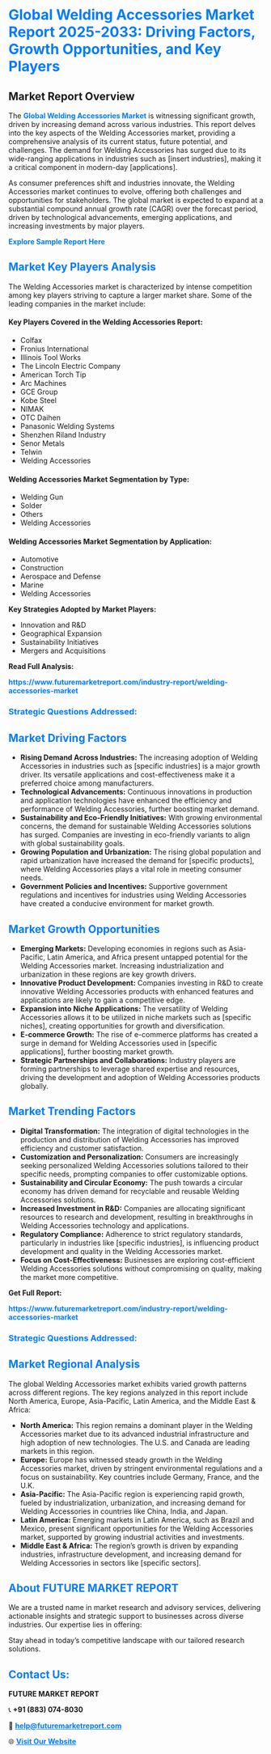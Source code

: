 <h1 style="color: #007BFF;">Global Welding Accessories Market Report 2025-2033: Driving Factors, Growth Opportunities, and Key Players</h1>

<section id="overview">
<h2>Market Report Overview</h2>
<p>The <a href="https://www.futuremarketreport.com/industry-report/welding-accessories-market" style="color: #007BFF; text-decoration: none;"><strong>Global Welding Accessories Market</strong></a> is witnessing significant growth, driven by increasing demand across various industries. This report delves into the key aspects of the Welding Accessories market, providing a comprehensive analysis of its current status, future potential, and challenges. The demand for Welding Accessories has surged due to its wide-ranging applications in industries such as [insert industries], making it a critical component in modern-day [applications].</p>
<p>As consumer preferences shift and industries innovate, the Welding Accessories market continues to evolve, offering both challenges and opportunities for stakeholders. The global market is expected to expand at a substantial compound annual growth rate (CAGR) over the forecast period, driven by technological advancements, emerging applications, and increasing investments by major players.</p>
</section>

<section id="overview">
<p><a href="https://www.futuremarketreport.com/request-sample/reportId=99559" style="color: #007BFF; text-decoration: none;"><strong>Explore Sample Report Here</strong></a></p>
</section>

<section id="key-players">
<h2 style="color: #007BFF;">Market Key Players Analysis</h2>
<p>The Welding Accessories market is characterized by intense competition among key players striving to capture a larger market share. Some of the leading companies in the market include:</p>
<h4>Key Players Covered in the Welding Accessories Report:</h4>
<ul><li>Colfax</li><li>Fronius International</li><li>Illinois Tool Works</li><li>The Lincoln Electric Company</li><li>American Torch Tip</li><li>Arc Machines</li><li>GCE Group</li><li>Kobe Steel</li><li>NIMAK</li><li>OTC Daihen</li><li>Panasonic Welding Systems</li><li>Shenzhen Riland Industry</li><li>Senor Metals</li><li>Telwin</li><li>Welding Accessories</li></ul>
<h4>Welding Accessories Market Segmentation by Type:</h4>
<ul><li>Welding Gun</li><li>Solder</li><li>Others</li><li>Welding Accessories</li></ul>

<h4>Welding Accessories Market Segmentation by Application:</h4>
<ul><li>Automotive</li><li>Construction</li><li>Aerospace and Defense</li><li>Marine</li><li>Welding Accessories</li></ul>
<p><strong>Key Strategies Adopted by Market Players:</strong></p>
<ul>
<li>Innovation and R&D</li>
<li>Geographical Expansion</li>
<li>Sustainability Initiatives</li>
<li>Mergers and Acquisitions</li>
</ul>
</section>

<section>
<p><strong>Read Full Analysis: </strong></p><a href="https://www.futuremarketreport.com/industry-report/welding-accessories-market" style="color: #007BFF; text-decoration: none;"><strong>https://www.futuremarketreport.com/industry-report/welding-accessories-market</strong></a>
<h3 style="color: #007BFF;">Strategic Questions Addressed:</h3>
</section>

<section id="driving-factors">
<h2 style="color: #007BFF;">Market Driving Factors</h2>
<ul>
<li><strong>Rising Demand Across Industries:</strong> The increasing adoption of Welding Accessories in industries such as [specific industries] is a major growth driver. Its versatile applications and cost-effectiveness make it a preferred choice among manufacturers.</li>
<li><strong>Technological Advancements:</strong> Continuous innovations in production and application technologies have enhanced the efficiency and performance of Welding Accessories, further boosting market demand.</li>
<li><strong>Sustainability and Eco-Friendly Initiatives:</strong> With growing environmental concerns, the demand for sustainable Welding Accessories solutions has surged. Companies are investing in eco-friendly variants to align with global sustainability goals.</li>
<li><strong>Growing Population and Urbanization:</strong> The rising global population and rapid urbanization have increased the demand for [specific products], where Welding Accessories plays a vital role in meeting consumer needs.</li>
<li><strong>Government Policies and Incentives:</strong> Supportive government regulations and incentives for industries using Welding Accessories have created a conducive environment for market growth.</li>
</ul>
</section>

<section id="growth-opportunities">
<h2 style="color: #007BFF;">Market Growth Opportunities</h2>
<ul>
<li><strong>Emerging Markets:</strong> Developing economies in regions such as Asia-Pacific, Latin America, and Africa present untapped potential for the Welding Accessories market. Increasing industrialization and urbanization in these regions are key growth drivers.</li>
<li><strong>Innovative Product Development:</strong> Companies investing in R&D to create innovative Welding Accessories products with enhanced features and applications are likely to gain a competitive edge.</li>
<li><strong>Expansion into Niche Applications:</strong> The versatility of Welding Accessories allows it to be utilized in niche markets such as [specific niches], creating opportunities for growth and diversification.</li>
<li><strong>E-commerce Growth:</strong> The rise of e-commerce platforms has created a surge in demand for Welding Accessories used in [specific applications], further boosting market growth.</li>
<li><strong>Strategic Partnerships and Collaborations:</strong> Industry players are forming partnerships to leverage shared expertise and resources, driving the development and adoption of Welding Accessories products globally.</li>
</ul>
</section>

<section id="trending-factors">
<h2 style="color: #007BFF;">Market Trending Factors</h2>
<ul>
<li><strong>Digital Transformation:</strong> The integration of digital technologies in the production and distribution of Welding Accessories has improved efficiency and customer satisfaction.</li>
<li><strong>Customization and Personalization:</strong> Consumers are increasingly seeking personalized Welding Accessories solutions tailored to their specific needs, prompting companies to offer customizable options.</li>
<li><strong>Sustainability and Circular Economy:</strong> The push towards a circular economy has driven demand for recyclable and reusable Welding Accessories solutions.</li>
<li><strong>Increased Investment in R&D:</strong> Companies are allocating significant resources to research and development, resulting in breakthroughs in Welding Accessories technology and applications.</li>
<li><strong>Regulatory Compliance:</strong> Adherence to strict regulatory standards, particularly in industries like [specific industries], is influencing product development and quality in the Welding Accessories market.</li>
<li><strong>Focus on Cost-Effectiveness:</strong> Businesses are exploring cost-efficient Welding Accessories solutions without compromising on quality, making the market more competitive.</li>
</ul>
</section>

<section>
<p><strong>Get Full Report: </strong></p><a href="https://www.futuremarketreport.com/industry-report/welding-accessories-market" style="color: #007BFF; text-decoration: none;"><strong>https://www.futuremarketreport.com/industry-report/welding-accessories-market</strong></a>
<h3 style="color: #007BFF;">Strategic Questions Addressed:</h3>
</section>


<section id="regional-analysis">
<h2 style="color: #007BFF;">Market Regional Analysis</h2>
<p>The global Welding Accessories market exhibits varied growth patterns across different regions. The key regions analyzed in this report include North America, Europe, Asia-Pacific, Latin America, and the Middle East & Africa:</p>
<ul>
<li><strong>North America:</strong> This region remains a dominant player in the Welding Accessories market due to its advanced industrial infrastructure and high adoption of new technologies. The U.S. and Canada are leading markets in this region.</li>
<li><strong>Europe:</strong> Europe has witnessed steady growth in the Welding Accessories market, driven by stringent environmental regulations and a focus on sustainability. Key countries include Germany, France, and the U.K.</li>
<li><strong>Asia-Pacific:</strong> The Asia-Pacific region is experiencing rapid growth, fueled by industrialization, urbanization, and increasing demand for Welding Accessories in countries like China, India, and Japan.</li>
<li><strong>Latin America:</strong> Emerging markets in Latin America, such as Brazil and Mexico, present significant opportunities for the Welding Accessories market, supported by growing industrial activities and investments.</li>
<li><strong>Middle East & Africa:</strong> The region’s growth is driven by expanding industries, infrastructure development, and increasing demand for Welding Accessories in sectors like [specific sectors].</li>
</ul>
</section>

<footer>
<h2 style="color: #007BFF;">About FUTURE MARKET REPORT</h2>
<p>We are a trusted name in market research and advisory services, delivering actionable insights and strategic support to businesses across diverse industries. Our expertise lies in offering:</p>

<p>Stay ahead in today’s competitive landscape with our tailored research solutions.</p>

<h2 style="color: #007BFF;">Contact Us:</h2>
<p><strong>FUTURE MARKET REPORT</strong></p>
<p>📞 <strong>+91 (883) 074-8030</strong></p>
<p>📧 <strong><a href="mailto:help@futuremarketreport.com" style="color: #007BFF;">help@futuremarketreport.com</a></strong></p>
<p>🌐 <strong><a href="https://www.futuremarketreport.com/" style="color: #007BFF;">Visit Our Website</a></strong></p>
</footer>